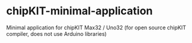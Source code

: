 chipKIT-minimal-application
===========================

Minimal application for chipKIT Max32 / Uno32 (for open source chipKIT compiler, does not use Arduino libraries)

